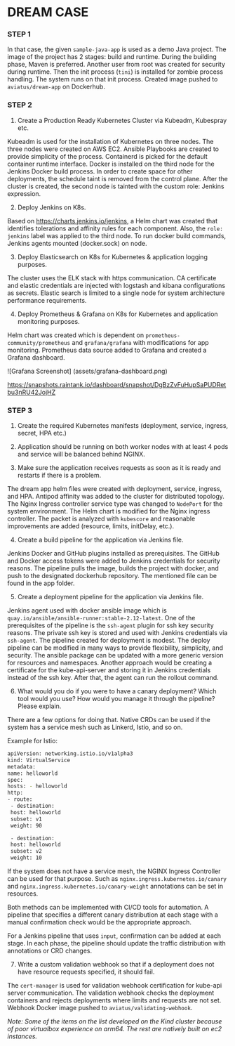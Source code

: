 # DREAM CASE

### STEP 1

In that case, the given `sample-java-app` is used as a demo Java project. The image of the project has 2 stages: build and runtime. During the building phase, Maven is preferred. Another user from root was created for security during runtime. Then the init process (`tini`) is installed for zombie process handling. The system runs on that init process. Created image pushed to `aviatus/dream-app` on Dockerhub.

### STEP 2

1. Create a Production Ready Kubernetes Cluster via Kubeadm, Kubespray etc.

Kubeadm is used for the installation of Kubernetes on three nodes. The three nodes were created on AWS EC2. Ansible Playbooks are created to provide simplicity of the process. Containerd is picked for the default container runtime interface. Docker is installed on the third node for the Jenkins Docker build process. In order to create space for other deployments, the schedule taint is removed from the control plane. After the cluster is created, the second node is tainted with the custom role: Jenkins expression.

2. Deploy Jenkins on K8s.

Based on https://charts.jenkins.io/jenkins, a Helm chart was created that identifies tolerations and affinity rules for each component. Also, the `role: jenkins` label was applied to the third node. To run docker build commands, Jenkins agents mounted (docker.sock) on node.

3. Deploy Elasticsearch on K8s for Kubernetes & application logging purposes.

The cluster uses the ELK stack with https communication. CA certificate and elastic credentials are injected with logstash and kibana configurations as secrets. Elastic search is limited to a single node for system architecture performance requirements.

4. Deploy Prometheus & Grafana on K8s for Kubernetes and application monitoring purposes.

Helm chart was created which is dependent on `prometheus-community/prometheus` and `grafana/grafana` with modifications for app monitoring. Prometheus data source added to Grafana and created a Grafana dashboard.

![Grafana Screenshot] (assets/grafana-dashboard.png)

https://snapshots.raintank.io/dashboard/snapshot/DgBzZvFuHupSaPUDRetbu3nRU42JojHZ

### STEP 3

1. Create the required Kubernetes manifests (deployment, service, ingress, secret, HPA etc.)

2. Application should be running on both worker nodes with at least 4 pods and service will be balanced behind NGINX.

3. Make sure the application receives requests as soon as it is ready and restarts if there is a problem.

The dream app helm files were created with deployment, service, ingress, and HPA. Antipod affinity was added to the cluster for distributed topology. The Nginx Ingress controller service type was changed to `NodePort` for the system environment. The Helm chart is modified for the Nginx ingress controller. The packet is analyzed with `kubescore` and reasonable improvements are added (resource, limits, initDelay, etc.).

4. Create a build pipeline for the application via Jenkins file.

Jenkins Docker and GitHub plugins installed as prerequisites. The GitHub and Docker access tokens were added to Jenkins credentials for security reasons. The pipeline pulls the image, builds the project with docker, and push to the designated dockerhub repository. The mentioned file can be found in the app folder.

5. Create a deployment pipeline for the application via Jenkins file.

Jenkins agent used with docker ansible image which is `quay.io/ansible/ansible-runner:stable-2.12-latest`. One of the prerequisites of the pipeline is the `ssh-agent` plugin for ssh key security reasons. The private ssh key is stored and used with Jenkins credentials via `ssh-agent`. The pipeline created for deployment is modest. The deploy pipeline can be modified in many ways to provide flexibility, simplicity, and security. The ansible package can be updated with a more generic version for resources and namespaces. Another approach would be creating a certificate for the kube-api-server and storing it in Jenkins credentials instead of the ssh key. After that, the agent can run the rollout command.

6. What would you do if you were to have a canary deployment? Which tool would you use? How would you manage it through the pipeline? Please explain.

There are a few options for doing that. Native CRDs can be used if the system has a service mesh such as Linkerd, Istio, and so on.

Example for Istio:

```sh
apiVersion: networking.istio.io/v1alpha3
kind: VirtualService
metadata:
name: helloworld
spec:
hosts: - helloworld
http:
- route:
 - destination:
 host: helloworld
 subset: v1
 weight: 90

 - destination:
 host: helloworld
 subset: v2
 weight: 10
```

If the system does not have a service mesh, the NGINX Ingress Controller can be used for that purpose. Such as `nginx.ingress.kubernetes.io/canary` and `nginx.ingress.kubernetes.io/canary-weight` annotations can be set in resources.

Both methods can be implemented with CI/CD tools for automation. A pipeline that specifies a different canary distribution at each stage with a manual confirmation check would be the appropriate approach.

For a Jenkins pipeline that uses `input`, confirmation can be added at each stage. In each phase, the pipeline should update the traffic distribution with annotations or CRD changes.

7. Write a custom validation webhook so that if a deployment does not have resource requests specified, it should fail.

The `cert-manager` is used for validation webhook certification for kube-api server communication. The validation webhook checks the deployment containers and rejects deployments where limits and requests are not set. Webhook Docker image pushed to `aviatus/validating-webhook`.

_Note: Some of the items on the list developed on the Kind cluster because of poor virtualbox experience on arm64. The rest are natively built on ec2 instances._
